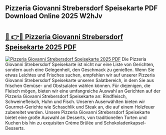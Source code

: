 ## Pizzeria Giovanni Strebersdorf Speisekarte PDF Download Online 2025 W2hJv

# <h2><a href="http://gc7z6o.nevu.top/?p=Pizzeria+Giovanni+Strebersdorf+Speisekarte">🔗 👉🔴 Pizzeria Giovanni Strebersdorf Speisekarte 2025 PDF</a></h2>

[![Pizzeria Giovanni Strebersdorf Speisekarte 2025 PDF](https://i.imgur.com/dBaPXMq.png)](http://gc7z6o.nevu.top/?p=Pizzeria+Giovanni+Strebersdorf+Speisekarte)
Die Pizzeria Giovanni Strebersdorf Speisekarte ist nicht nur eine Liste von Gerichten, sondern auch eine Gelegenheit, den Geschmack zu genießen. Wenn Sie etwas Leichtes und Frisches suchen, empfehlen wir auf unserer Pizzeria Giovanni Strebersdorf Speisekarte unseren Salatbereich, in dem Sie aus frischen Gemüse- und Obstsalaten wählen können. Für diejenigen, die Fleisch mögen, bieten wir eine umfangreiche Auswahl an Gerichten auf der Pizzeria Giovanni Strebersdorf Speisekarte an: Rindfleisch, Schweinefleisch, Huhn und Fisch. Unseren Auserwählten bieten wir Gourmet-Gerichte wie Schaschlik und Steak an, die auf einem Holzfeuer zubereitet werden. Unsere Pizzeria Giovanni Strebersdorf Speisekarte bietet eine große Auswahl an Desserts, von traditionellen Torten und Kuchen bis hin zu exquisiten Crème Brûlée und Schokoladenkapsel-Desserts.
